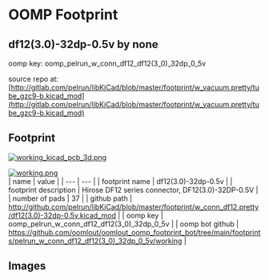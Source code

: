 # OOMP Footprint  
## df12(3.0)-32dp-0.5v  by none  
  
oomp key: oomp_pelrun_w_conn_df12_df12(3_0)_32dp_0_5v  
  
source repo at: [http://gitlab.com/pelrun/libKiCad/blob/master/footprint/w_vacuum.pretty/tube_gzc9-b.kicad_mod](http://gitlab.com/pelrun/libKiCad/blob/master/footprint/w_vacuum.pretty/tube_gzc9-b.kicad_mod)  
## Footprint  
  
[![working_kicad_pcb_3d.png](working_kicad_pcb_3d_600.png)](working_kicad_pcb_3d.png)  
  
[![working.png](working_600.png)](working.png)  
| name | value | 
| --- | --- | 
| footprint name | df12(3.0)-32dp-0.5v | 
| footprint description | Hirose DF12 series connector, DF12(3.0)-32DP-0.5V | 
| number of pads | 37 | 
| github path | http://github.com/pelrun/libKiCad/blob/master/footprint/w_conn_df12.pretty/df12(3.0)-32dp-0.5v.kicad_mod | 
| oomp key | oomp_pelrun_w_conn_df12_df12(3_0)_32dp_0_5v | 
| oomp bot github | https://github.com/oomlout/oomlout_oomp_footprint_bot/tree/main/footprints/pelrun_w_conn_df12_df12(3_0)_32dp_0_5v/working | 
## Images  
